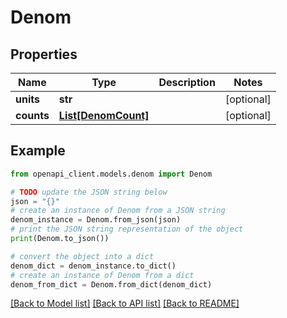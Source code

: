 # Denom


## Properties

Name | Type | Description | Notes
------------ | ------------- | ------------- | -------------
**units** | **str** |  | [optional] 
**counts** | [**List[DenomCount]**](DenomCount.md) |  | [optional] 

## Example

```python
from openapi_client.models.denom import Denom

# TODO update the JSON string below
json = "{}"
# create an instance of Denom from a JSON string
denom_instance = Denom.from_json(json)
# print the JSON string representation of the object
print(Denom.to_json())

# convert the object into a dict
denom_dict = denom_instance.to_dict()
# create an instance of Denom from a dict
denom_from_dict = Denom.from_dict(denom_dict)
```
[[Back to Model list]](../README.md#documentation-for-models) [[Back to API list]](../README.md#documentation-for-api-endpoints) [[Back to README]](../README.md)


